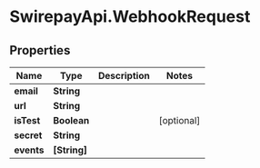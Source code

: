 # SwirepayApi.WebhookRequest

## Properties

Name | Type | Description | Notes
------------ | ------------- | ------------- | -------------
**email** | **String** |  | 
**url** | **String** |  | 
**isTest** | **Boolean** |  | [optional] 
**secret** | **String** |  | 
**events** | **[String]** |  | 


